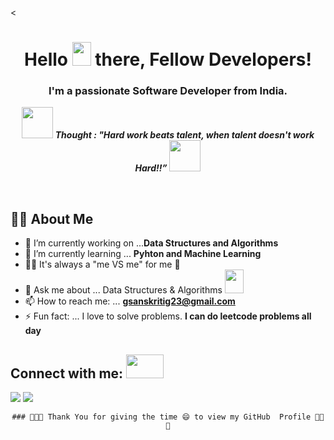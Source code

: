 <<h1 align="center">Hello <img src="https://raw.githubusercontent.com/MartinHeinz/MartinHeinz/master/wave.gif" width="30px" height="38"> there, Fellow Developers!</h1>
<h3 align="center">I'm a passionate Software Developer from India.</h3>

<p align="center">
<img src="https://media.giphy.com/media/qjqUcgIyRjsl2/giphy.gif" width="50" /> <b><i align="center">Thought : "Hard work beats talent, when talent doesn't work Hard!!”</i></b> <img src="https://media.giphy.com/media/qjqUcgIyRjsl2/giphy.gif" width="50" />
</p>
  
  
<!-- 
###
**jsm-28415/jsm-28415** is a ✨ _special_ ✨ repository because its `README.md` (this file) appears on your GitHub profile. -->

<div align="center">
  
  <span>‎‎‎‎‎‎‎‎‎‎‎‎‎‎‎‎‎‎‎‎‎</span>
 </div>


## 🙋‍♂️ About Me<br>

- 🔭 I’m currently working on ...**Data Structures and Algorithms**<br>
- 🌱 I’m currently learning ... **Pyhton and Machine Learning**<br>
- 👊🤜 It's always a "me VS me" for me 🫣 <br>
- 💬 Ask me about ... Data Structures & Algorithms <img src="https://media.giphy.com/media/ObNTw8Uzwy6KQ/giphy.gif" width="30px" height="38"><br>
- 📫 How to reach me: ... **gsanskritig23@gmail.com**<br>
- ⚡ Fun fact: ... I love to solve problems. **I can do leetcode problems all day**<br>




## Connect with me: <img src='https://raw.githubusercontent.com/ShahriarShafin/ShahriarShafin/main/Assets/handshake.gif' width="60px" height="38">
<p align="left">

<a href = "https://www.linkedin.com/in/sanskriti-44b363229/"><img src="https://img.icons8.com/fluent/48/000000/linkedin.png"/></a>
<a href = "https://leetcode.com/Sansk_Ritu/"> <img src="https://img.icons8.com/external-tal-revivo-color-tal-revivo/1x/external-level-up-your-coding-skills-and-quickly-land-a-job-logo-color-tal-revivo.png"> </a>
</p>

<div align="center">

    ### 👩‍🚀🚀 Thank You for giving the time 😄 to view my GitHub  Profile 👩‍🚀 🚀
</div>
